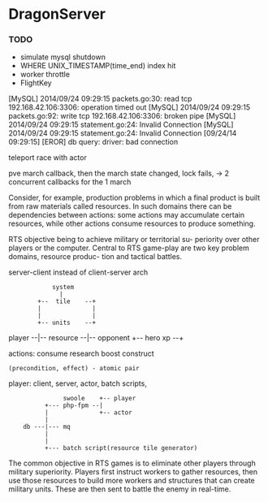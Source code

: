 DragonServer
============

### TODO
*   simulate mysql shutdown
*   WHERE UNIX_TIMESTAMP(time_end) index hit
*   worker throttle
*   FlightKey


[MySQL] 2014/09/24 09:29:15 packets.go:30: read tcp 192.168.42.106:3306: operation timed out
[MySQL] 2014/09/24 09:29:15 packets.go:92: write tcp 192.168.42.106:3306: broken pipe
[MySQL] 2014/09/24 09:29:15 statement.go:24: Invalid Connection
[MySQL] 2014/09/24 09:29:15 statement.go:24: Invalid Connection
[09/24/14 09:29:15] [EROR] db query: driver: bad connection



teleport race with actor


pve march callback, then the march state changed, lock fails, -> 2 concurrent callbacks for the 1 march

Consider, for example, production problems in which a final product is built from raw materials 
called resources. 
In such domains there can be dependencies between actions: some actions may accumulate 
certain resources, while other actions consume resources to produce something. 


RTS objective being to achieve military or territorial su- periority over other players or the computer.
Central to RTS game-play are two key problem domains, resource produc- tion and tactical battles.

server-client instead of client-server arch

                system
                  |
            +--  tile    --+
            |              |
            |              |
            +-- units    --+
   player --|-- resource --|-- opponent
            +-- hero xp  --+


actions:
    consume
    research
    boost
    construct
    


    (precondition, effect) - atomic pair

player: client, server, actor, batch scripts,

                   swoole    +-- player
              +--- php-fpm --|
              |              +-- actor
              |
        db ---|--- mq
              |
              |
              +--- batch script(resource tile generator)


The common objective in RTS games is to eliminate other players through military superiority.
Players first instruct workers to gather resources, then use those resources to build more workers 
and structures that can create military units. These are then sent to battle the enemy in real-time.
